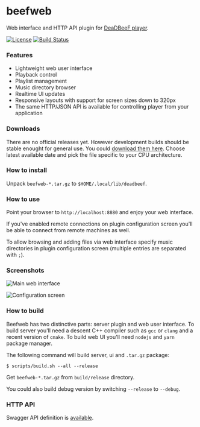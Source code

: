 # beefweb
Web interface and HTTP API plugin for [DeaDBeeF player](http://deadbeef.sourceforge.net/).

[![License](https://img.shields.io/github/license/hyperblast/beefweb.svg)](LICENSE)
[![Build Status](https://travis-ci.org/hyperblast/beefweb.svg?branch=master)](https://travis-ci.org/hyperblast/beefweb)

### Features
- Lightweight web user interface
- Playback control
- Playlist management
- Music directory browser
- Realtime UI updates
- Responsive layouts with support for screen sizes down to 320px
- The same HTTP/JSON API is available for controlling player from your application

### Downloads

There are no official releases yet.
However development builds should be stable enought for general use. You could [download them here](https://hyperblast.org/beefweb/builds).
Choose latest available date and pick the file specific to your CPU architecture.

### How to install
Unpack `beefweb-*.tar.gz` to `$HOME/.local/lib/deadbeef`.

### How to use
Point your browser to `http://localhost:8880` and enjoy your web interface.

If you've enabled remote connections on plugin configuration screen you'll be able to connect from remote machines as well.

To allow browsing and adding files via web interface
specify music directories in plugin configuration screen (multiple entries are separated with `;`).

### Screenshots

![Main web interface](https://user-images.githubusercontent.com/19171756/34213888-b205be72-e5b1-11e7-9f77-5657979d0587.png)

![Configuration screen](https://user-images.githubusercontent.com/19171756/34526667-40ce832a-f0b4-11e7-8918-16180b6a66ad.png)

### How to build
Beefweb has two distinctive parts: server plugin and web user interface.
To build server you'll need a descent C++ compiler such as `gcc` or `clang` and a recent version of `cmake`.
To build web UI you'll need `nodejs` and `yarn` package manager.

The following command will build server, ui and `.tar.gz` package:

    $ scripts/build.sh --all --release

Get `beefweb-*.tar.gz` from `build/release` directory.

You could also build debug version by switching `--release` to `--debug`.

### HTTP API

Swagger API definition is [available](https://hyperblast.org/beefweb/api).

